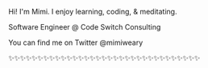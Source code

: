 Hi! I'm Mimi. I enjoy learning, coding, & meditating. 

Software Engineer @ Code Switch Consulting

You can find me on Twitter @mimiweary

✨✨✨✨✨✨✨✨✨✨✨✨✨✨✨✨✨✨✨✨✨✨✨✨✨✨✨✨✨✨✨✨✨

<!---
mimiweary/mimiweary is a ✨ special ✨ repository because its `README.md` (this file) appears on your GitHub profile.
You can click the Preview link to take a look at your changes.
--->
